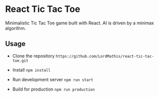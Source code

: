 # React Tic Tac Toe
Minimalistic Tic Tac Toe game built with React. AI is driven by a minimax algorithm.

## Usage

* Clone the repository
`https://github.com/LordMathis/react-tic-tac-toe.git`

* Install
`npm install`

* Run development server
`npm run start`

* Build for production
`npm run production`
